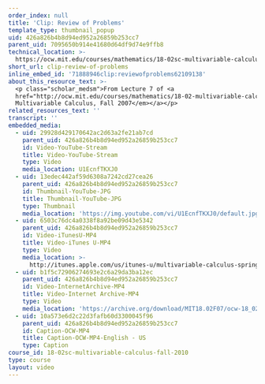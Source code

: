 ```yaml
---
order_index: null
title: 'Clip: Review of Problems'
template_type: thumbnail_popup
uid: 426a826b4b8d94ed952a26859b253cc7
parent_uid: 7095650b914e41680d64df9d74e9ffb8
technical_location: >-
  https://ocw.mit.edu/courses/mathematics/18-02sc-multivariable-calculus-fall-2010/1.-vectors-and-matrices/exam-1/session-23-review-of-problems/clip-review-of-problems
short_url: clip-review-of-problems
inline_embed_id: '71888946clip:reviewofproblems62109138'
about_this_resource_text: >-
  <p class="scholar_medsm">From Lecture 7 of <a
  href="http://ocw.mit.edu/courses/mathematics/18-02-multivariable-calculus-fall-2007/video-lectures/"><em>18.02
  Multivariable Calculus, Fall 2007</em></a></p>
related_resources_text: ''
transcript: ''
embedded_media:
  - uid: 29928d429170642ac2d63a2fe21ab7cd
    parent_uid: 426a826b4b8d94ed952a26859b253cc7
    id: Video-YouTube-Stream
    title: Video-YouTube-Stream
    type: Video
    media_location: U1EcnfTKXJ0
  - uid: 13edec442af59d6308a7242cd27cea26
    parent_uid: 426a826b4b8d94ed952a26859b253cc7
    id: Thumbnail-YouTube-JPG
    title: Thumbnail-YouTube-JPG
    type: Thumbnail
    media_location: 'https://img.youtube.com/vi/U1EcnfTKXJ0/default.jpg'
  - uid: 6503c76dc4a0338f8a92be09d43e5342
    parent_uid: 426a826b4b8d94ed952a26859b253cc7
    id: Video-iTunesU-MP4
    title: Video-iTunes U-MP4
    type: Video
    media_location: >-
      http://itunes.apple.com/us/itunes-u/multivariable-calculus-spring/id354869122
  - uid: b1f5c72906274693e2c6a29da3ba12ec
    parent_uid: 426a826b4b8d94ed952a26859b253cc7
    id: Video-InternetArchive-MP4
    title: Video-Internet Archive-MP4
    type: Video
    media_location: 'https://archive.org/download/MIT18.02F07/ocw-18_02-f07-lec07_300k.mp4'
  - uid: 10a573e6d2c22d3fafb60d3300045f96
    parent_uid: 426a826b4b8d94ed952a26859b253cc7
    id: Caption-OCW-MP4
    title: Caption-OCW-MP4-English - US
    type: Caption
course_id: 18-02sc-multivariable-calculus-fall-2010
type: course
layout: video
---
```

